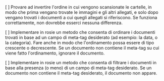 [ ] Provare ad invertire l'ordine in cui vengono scansionate
    le cartelle, in modo che prima vengano trovate le
    immagini e gli altri allegati, e solo dopo vengano 
    trovati i documenti a cui quegli allegati si riferiscono.
    Se funziona correttamente, non dovrebbe esserci nessuna
    differenza.

[ ] Implementare in rosie un metodo che consenta di ordinare
    i documenti trovati in base ad un campo di meta-tag 
    desiderato (ad esempio: la data, o la categoria). Fare
    anche in modo che l'ordinamento possa essere di tipo
    crescente o decrescente. Se un documento non contiene il
    meta-tag su cui viene fatto l'ordinamento, ignorare il 
    documento.

[ ] Implementare in rosie un metodo che consenta di filtrare
    i documenti in base alla presenza (o meno) di un campo
    di meta-tag desiderato. Se un documento non contiene il
    meta-tag desiderato, il documento non appare.
